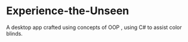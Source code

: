 # Experience-the-Unseen
A desktop app crafted using concepts of OOP , using C# to assist color blinds.
